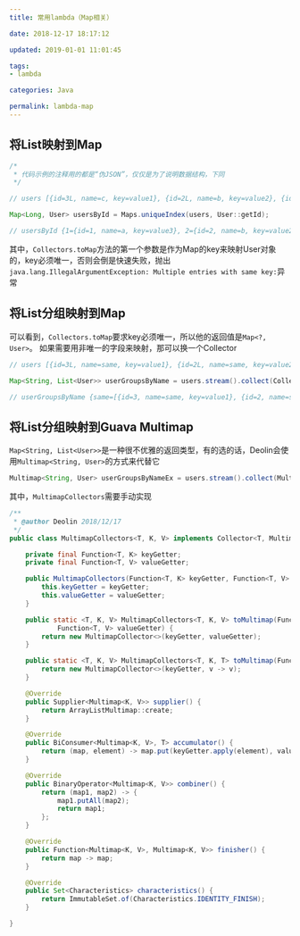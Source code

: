 ```yaml
---
title: 常用lambda（Map相关）

date: 2018-12-17 18:17:12

updated: 2019-01-01 11:01:45

tags:
- lambda

categories: Java

permalink: lambda-map
---
```




## 将List映射到Map

~~~java
/*
 * 代码示例的注释用的都是“伪JSON”，仅仅是为了说明数据结构，下同
 */

// users [{id=3L, name=c, key=value1}, {id=2L, name=b, key=value2}, {id=1L, name=a, key=value3}]

Map<Long, User> usersById = Maps.uniqueIndex(users, User::getId);

// usersById {1={id=1, name=a, key=value3}, 2={id=2, name=b, key=value2}, 3={id=3, name=c, key=value1}}
~~~



其中，`Collectors.toMap`方法的第一个参数是作为Map的key来映射User对象的，key必须唯一，否则会倒是快速失败，抛出`java.lang.IllegalArgumentException: Multiple entries with same key:`异常



## 将List分组映射到Map

可以看到，`Collectors.toMap`要求key必须唯一，所以他的返回值是`Map<?, User>`。
如果需要用非唯一的字段来映射，那可以换一个Collector

~~~java
// users [{id=3L, name=same, key=value1}, {id=2L, name=same, key=value2}, {id=1L, name=diff, key=value3}]

Map<String, List<User>> userGroupsByName = users.stream().collect(Collectors.groupingBy(User::getName));

// userGroupsByName {same=[{id=3, name=same, key=value1}, {id=2, name=same, key=value2}], diff=[{id=1, name=diff, key=value3}]}
~~~



## 将List分组映射到Guava Multimap

`Map<String, List<User>>`是一种很不优雅的返回类型，有的选的话，Deolin会使用`Multimap<String, User>`的方式来代替它

~~~java
Multimap<String, User> userGroupsByNameEx = users.stream().collect(MultimapCollectors.groupingBy(User::getName));
~~~



其中，`MultimapCollectors`需要手动实现

~~~java
/**
 * @author Deolin 2018/12/17
 */
public class MultimapCollectors<T, K, V> implements Collector<T, Multimap<K, V>, Multimap<K, V>> {

    private final Function<T, K> keyGetter;
    private final Function<T, V> valueGetter;

    public MultimapCollectors(Function<T, K> keyGetter, Function<T, V> valueGetter) {
        this.keyGetter = keyGetter;
        this.valueGetter = valueGetter;
    }

    public static <T, K, V> MultimapCollectors<T, K, V> toMultimap(Function<T, K> keyGetter,
            Function<T, V> valueGetter) {
        return new MultimapCollector<>(keyGetter, valueGetter);
    }

    public static <T, K, V> MultimapCollectors<T, K, T> toMultimap(Function<T, K> keyGetter) {
        return new MultimapCollector<>(keyGetter, v -> v);
    }

    @Override
    public Supplier<Multimap<K, V>> supplier() {
        return ArrayListMultimap::create;
    }

    @Override
    public BiConsumer<Multimap<K, V>, T> accumulator() {
        return (map, element) -> map.put(keyGetter.apply(element), valueGetter.apply(element));
    }

    @Override
    public BinaryOperator<Multimap<K, V>> combiner() {
        return (map1, map2) -> {
            map1.putAll(map2);
            return map1;
        };
    }

    @Override
    public Function<Multimap<K, V>, Multimap<K, V>> finisher() {
        return map -> map;
    }

    @Override
    public Set<Characteristics> characteristics() {
        return ImmutableSet.of(Characteristics.IDENTITY_FINISH);
    }

}
~~~






















